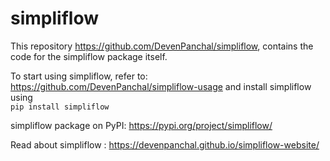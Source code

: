 # simpliflow

This repository https://github.com/DevenPanchal/simpliflow, contains the code for the simpliflow package itself.

To start using simpliflow, refer to: https://github.com/DevenPanchal/simpliflow-usage and install simpliflow using  
```pip install simpliflow``` 

simpliflow package on PyPI: https://pypi.org/project/simpliflow/ 

Read about simpliflow : https://devenpanchal.github.io/simpliflow-website/

